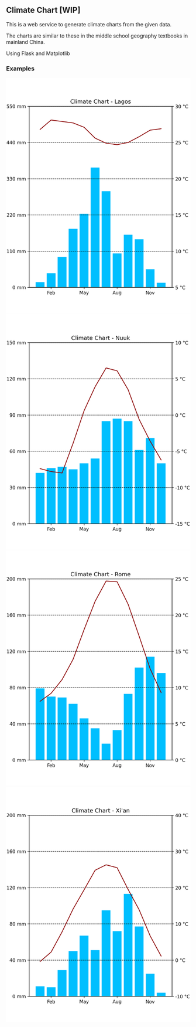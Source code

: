 ## Climate Chart [WIP]

This is a web service to generate climate charts from the given data.

The charts are similar to these in the middle school geography textbooks in mainland China.

Using Flask and Matplotlib

### Examples

![Lagos](example/Lagos.png)![Nuuk](example/Nuuk.png)
![Romes](example/Romes.png)![Xi'An](example/Xi'An.png)